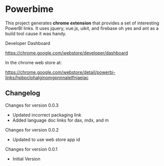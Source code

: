 # Powerbime #

This project generates **chrome extension** that provides a set of interesting PowerBI links. It uses jquery, vue.js, uikit, and firebase oh yes and ant as a build tool cause it was handy.

Developer Dashboard

https://chrome.google.com/webstore/developer/dashboard

In the chrome web store at:

https://chrome.google.com/webstore/detail/powerbi-links/hpbpclohalginomgpnnnalelfnjaeiac

## Changelog

Changes for version 0.0.3
- Updated incorrect packaging link 
- Added language doc links for dax, mdx, and m

Changes for version 0.0.2
- Updated to use web store app id

Changes for version 0.0.1
- Initial Version
